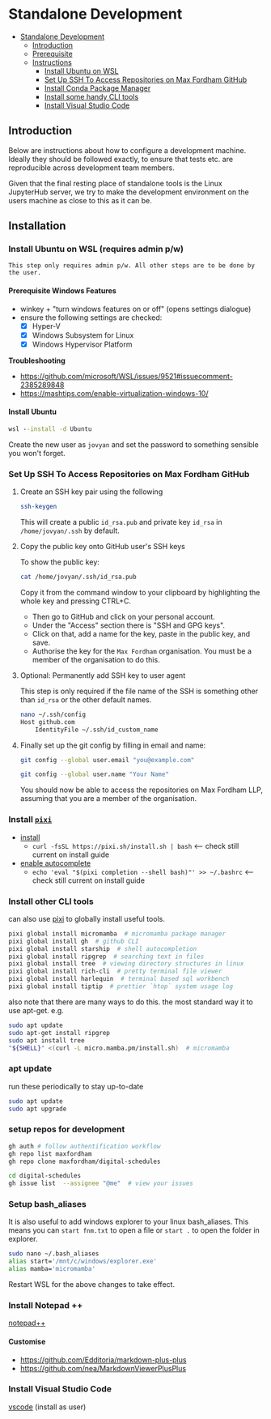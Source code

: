 
# Standalone Development

- [Standalone Development](#standalone-development)
  - [Introduction](#introduction)
  - [Prerequisite](#prerequisite)
  - [Instructions](#instructions)
    - [Install Ubuntu on WSL](#install-ubuntu-on-wsl)
    - [Set Up SSH To Access Repositories on Max Fordham GitHub](#set-up-ssh-to-access-repositories-on-max-fordham-github)
    - [Install Conda Package Manager](#install-mamba-package-manager)
    - [Install some handy CLI tools](#install-some-handy-cli-tools)
    - [Install Visual Studio Code](#install-visual-studio-code)

## Introduction

Below are instructions about how to configure a development machine. Ideally they should
be followed exactly, to ensure that tests etc. are reproducible across development team
members.

Given that the final resting place of standalone tools is the Linux JupyterHub server,
we try to make the development environment on the users machine as close to this as
it can be.

## Installation

### Install Ubuntu on WSL (requires admin p/w)

```{note}
This step only requires admin p/w. All other steps are to be done by the user.
```

#### Prerequisite Windows Features

- winkey + "turn windows features on or off" (opens settings dialogue)
- ensure the following settings are checked:
  - [x] Hyper-V
  - [x] Windows Subsystem for Linux
  - [x] Windows Hypervisor Platform
 
**Troubleshooting**

- https://github.com/microsoft/WSL/issues/9521#issuecomment-2385289848
- https://mashtips.com/enable-virtualization-windows-10/

#### Install Ubuntu

```cmd
wsl --install -d Ubuntu
```

Create the new user as `jovyan` and set the password to something sensible you won't forget.

### Set Up SSH To Access Repositories on Max Fordham GitHub

1. Create an SSH key pair using the following

    ```bash
    ssh-keygen
    ```

    This will create a public `id_rsa.pub` and private key `id_rsa` in `/home/jovyan/.ssh` by default.
        
2. Copy the public key onto GitHub user's SSH keys
	
    To show the public key:

    ```bash
    cat /home/jovyan/.ssh/id_rsa.pub
    ```
        
    Copy it from the command window to your clipboard by highlighting the whole key and pressing CTRL+C.

    - Then go to GitHub and click on your personal account. 
    - Under the "Access" section there is "SSH and GPG keys".
    - Click on that, add a name for the key, paste in the public key, and save.
    - Authorise the key for the `Max Fordham` organisation. You must be a member of the organisation to do this.

3. Optional: Permanently add SSH key to user agent

    This step is only required if the file name of the SSH is something other than `id_rsa` or the other default names.

    ```bash
    nano ~/.ssh/config
    Host github.com
        IdentityFile ~/.ssh/id_custom_name
    ```

4. Finally set up the git config by filling in email and name:

    ```bash
    git config --global user.email "you@example.com"
    ```

    ```bash
    git config --global user.name "Your Name"
    ```

    You should now be able to access the repositories on Max Fordham LLP, assuming that you are a member of the organisation.

### Install [`pixi`](https://pixi.sh/latest/#installation) 

- [install](https://pixi.sh/latest/#installation)
  - `curl -fsSL https://pixi.sh/install.sh | bash` <-- check still current on install guide
- [enable autocomplete](https://pixi.sh/latest/#autocompletion)
  - `echo 'eval "$(pixi completion --shell bash)"' >> ~/.bashrc` <-- check still current on install guide


### Install other CLI tools

can also use [pixi](https://pixi.sh/latest/basic_usage/#use-pixi-as-a-global-installation-tool) to globally install useful tools.

```bash
pixi global install micromamba  # micromamba package manager
pixi global install gh  # github CLI
pixi global install starship  # shell autocompletion
pixi global install ripgrep  # searching text in files
pixi global install tree  # viewing directory structures in linux
pixi global install rich-cli  # pretty terminal file viewer
pixi global install harlequin  # terminal based sql workbench
pixi global install tiptip  # prettier `htop` system usage log
```

also note that there are many ways to do this. the most standard way it to use apt-get. 
e.g.

```bash
sudo apt update
sudo apt-get install ripgrep
sudo apt install tree
"${SHELL}" <(curl -L micro.mamba.pm/install.sh)  # micromamba
```

### apt update

run these periodically to stay up-to-date
```bash
sudo apt update
sudo apt upgrade
```

### setup repos for development

```bash
gh auth # follow authentification workflow
gh repo list maxfordham
gh repo clone maxfordham/digital-schedules

cd digital-schedules
gh issue list  --assignee "@me"  # view your issues
```

### Setup bash_aliases

It is also useful to add windows explorer to your linux bash_aliases. This means you can `start fnm.txt` to open a file or `start .` to open the folder in explorer.

```bash
sudo nano ~/.bash_aliases
alias start='/mnt/c/windows/explorer.exe'
alias mamba='micromamba'
```

Restart WSL for the above changes to take effect.

### Install Notepad ++

[notepad++](developing-notepadplusplus.md)

#### Customise

- https://github.com/Edditoria/markdown-plus-plus
- https://github.com/nea/MarkdownViewerPlusPlus

### Install Visual Studio Code

[vscode](developing-vscode.md) (install as user)
